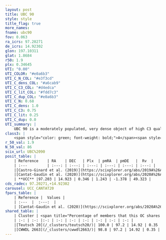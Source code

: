 ```yaml
---
layout: post
title: UBC 90
style: style
title_flag: true
more_names: 
fname: ubc90
fov: 0.063
ra_icrs: 97.20271
de_icrs: 14.92302
glon: 197.10311
glat: 1.8684
r50: 1.9
plx: 0.34645
UTI: "0.00"
UTI_COLOR: "#e0a6b3"
UTI_C_N_COL: "#e3f3cd"
UTI_C_dens_COL: "#a6cab9"
UTI_C_C3_COL: "#d4edca"
UTI_C_lit_COL: "#fdd7c3"
UTI_C_dup_COL: "#e0a6b3"
UTI_C_N: 0.68
UTI_C_dens: 1.0
UTI_C_C3: 0.75
UTI_C_lit: 0.25
UTI_C_dup: 0.0
UTI_summary: |
    UBC 90 is a moderately populated, very dense object of high C3 quality. It is poorly studied in the literature.<br><br><span style="color: #99180f; font-weight: bold;">Warning: </span>This is very likely a duplicate object, which shares a large percentage of members with at least one previously reported entry.
class3: |
    <span style="color: green; font-weight: bold;">A</span><span style="color: #FFC300; font-weight: bold;">B</span>
r_50_val: 1.9
N_50_val: 86
scix_url: UBC%2090
posit_table: |
    | Reference    | RA    | DEC   | Plx  | pmRA  | pmDE   |  Rv  |
    | :---         | :---: | :---: | :---: | :---: | :---: | :---: |
    |[Castro-Ginard et al. (2019)](https://scixplorer.org/abs/2019A%26A...627A..35C) | 97.206 | 14.919 | 0.338 | 1.23 | -1.376 | -- |
    |[Cantat-Gaudin et al. (2020)](https://scixplorer.org/abs/2020A%26A...640A...1C) | 97.208 | 14.921 | 0.336 | 1.245 | -1.348 | -- |
    | **UCC** |97.203 | 14.923 | 0.346 | 1.243 | -1.378 | 49.323 | 
cds_radec: 97.20271,+14.92302
carousel: UCC_CANTAT20
fpars_table: |
    | Reference |  Values |
    | :---  |  :---:  |
    | [Cantat-Gaudin et al. (2020)](https://scixplorer.org/abs/2020A%26A...640A...1C) | `AVNN=1.14, DMNN=12.32, AgeNN=8.69` |
shared_table: |
    | Cluster | <span title="Percentage of members that this OC shares with the ones listed">%</span>   | RA   | DEC   | Plx   | pmRA  | pmDE  | Rv | UTI |
    | :-: | :-: |:-: | :-: | :-: | :-: | :-: | :-: | :-: |
    |[Teutsch 20](/_clusters/teutsch20/)| 100.0 | 97.2 | 14.92 | 0.35 | 1.24 | -1.37 | 49.32 |0.7 |
    |[CWWDL 2663](/_clusters/cwwdl2663/)| 98.8 | 97.2 | 14.92 | 0.35 | 1.23 | -1.38 | 49.46 |0.0 |
---
```

